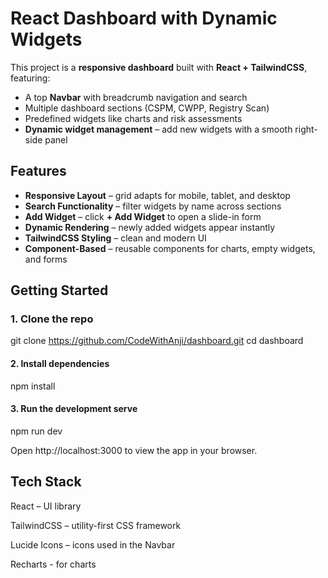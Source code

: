 # React Dashboard with Dynamic Widgets

This project is a **responsive dashboard** built with **React + TailwindCSS**, featuring:
- A top **Navbar** with breadcrumb navigation and search
- Multiple dashboard sections (CSPM, CWPP, Registry Scan)
- Predefined widgets like charts and risk assessments
- **Dynamic widget management** – add new widgets with a smooth right-side panel



## Features
- **Responsive Layout** – grid adapts for mobile, tablet, and desktop
- **Search Functionality** – filter widgets by name across sections
- **Add Widget** – click **+ Add Widget** to open a slide-in form
- **Dynamic Rendering** – newly added widgets appear instantly
- **TailwindCSS Styling** – clean and modern UI
- **Component-Based** – reusable components for charts, empty widgets, and forms



## Getting Started

### 1️. Clone the repo

git clone https://github.com/CodeWithAnji/dashboard.git
cd dashboard

#### 2. Install dependencies

npm install

#### 3. Run the development serve

npm run dev

Open http://localhost:3000
 to view the app in your browser.

 ## Tech Stack

React – UI library

TailwindCSS – utility-first CSS framework

Lucide Icons – icons used in the Navbar

Recharts - for charts
